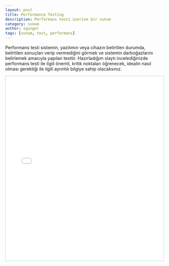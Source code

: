 ```yaml
---
layout: post
title: Performance Testing
description: Performans testi üzerine bir sunum
category: sunum
author: sgungor
tags: [sunum, test, performans]
---
```

Performans testi sistemin, yazılımın veya cihazın belirtilen durumda, belirtilen sonuçları verip vermediğini görmek ve sistemin darboğazlarını belirlemek amacıyla yapılan testtir. Hazırladığım slaytı incelediğinizde performans testi ile ilgili önemli, kritik noktaları öğrenecek, idealin nasıl olması gerektiği ile ilgili ayrıntılı bilgiye sahip olacaksınız.

<iframe style="border: 1px solid #cccccc; margin-bottom: 5px; max-width: 100%;" src="//www.slideshare.net/slideshow/embed_code/42263192" width="720" height="587" frameborder="0" marginwidth="0" marginheight="0" scrolling="no" allowfullscreen="allowfullscreen"></iframe>